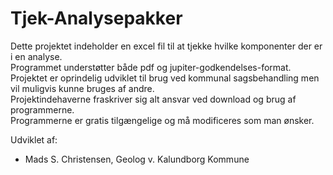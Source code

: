 # Tjek-Analysepakker
Dette projektet indeholder en excel fil til at tjekke hvilke komponenter der er i en analyse.\
Programmet understøtter både pdf og jupiter-godkendelses-format.\
Projektet er oprindelig udviklet til brug ved kommunal sagsbehandling men vil muligvis kunne bruges af andre.\
Projektindehaverne fraskriver sig alt ansvar ved download og brug af programmerne.\
Programmerne er gratis tilgængelige og må modificeres som man ønsker.

Udviklet af:
- Mads S. Christensen, Geolog v. Kalundborg Kommune
